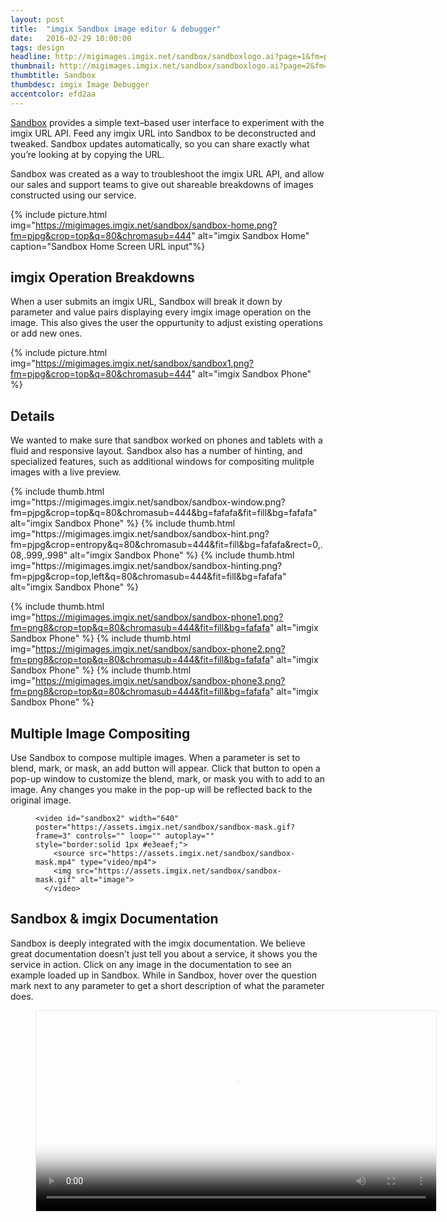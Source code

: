 ```yaml
---
layout: post
title:  "imgix Sandbox image editor & debugger"
date:   2016-02-29 10:00:00
tags: design
headline: http://migimages.imgix.net/sandbox/sandboxlogo.ai?page=1&fm=png8&bg=fafafa&h=240
thumbnail: http://migimages.imgix.net/sandbox/sandboxlogo.ai?page=2&fm=png8&bg=F0DBBB&fit=clamp&w=320&h=320&dpr=2&colorquant=48&pad=8&border=8,fff
thumbtitle: Sandbox
thumbdesc: imgix Image Debugger 
accentcolor: efd2aa
---
```


<section>
<p><a href="http://sandbox.imgix.com/">Sandbox</a> provides a simple text–based user interface to experiment with the imgix URL API. Feed any imgix URL into Sandbox to be deconstructed and tweaked. Sandbox updates automatically, so you can share exactly what you’re looking at by copying the URL.</p>
<p>Sandbox was created as a way to troubleshoot the imgix URL API, and allow our sales and support teams to give out shareable breakdowns of images constructed using our service.</p>
</section>

{% include picture.html img="https://migimages.imgix.net/sandbox/sandbox-home.png?fm=pjpg&crop=top&q=80&chromasub=444" alt="imgix Sandbox Home" caption="Sandbox Home Screen URL input"%}

<section>
	<h2>imgix Operation Breakdowns</h2>
<p>When a user submits an imgix URL, Sandbox will break it down by parameter and value pairs displaying every imgix image operation on the image. This also gives the user the oppurtunity to adjust existing operations or add new ones.</p>
</section>

{% include picture.html img="https://migimages.imgix.net/sandbox/sandbox1.png?fm=pjpg&crop=top&q=80&chromasub=444" alt="imgix Sandbox Phone" %}

<section>
<h2>Details</h2>
<p>We wanted to make sure that sandbox worked on phones and tablets with a fluid and responsive layout. Sandbox also has a number of hinting, and specialized features, such as additional windows for compositing mulitple images with a live preview.</p>
</section>

<section class="thumblist">
{% include thumb.html img="https://migimages.imgix.net/sandbox/sandbox-window.png?fm=pjpg&crop=top&q=80&chromasub=444&bg=fafafa&fit=fill&bg=fafafa" alt="imgix Sandbox Phone" %}
{% include thumb.html img="https://migimages.imgix.net/sandbox/sandbox-hint.png?fm=pjpg&crop=entropy&q=80&chromasub=444&fit=fill&bg=fafafa&rect=0,.08,.999,.998" alt="imgix Sandbox Phone" %}
{% include thumb.html img="https://migimages.imgix.net/sandbox/sandbox-hinting.png?fm=pjpg&crop=top,left&q=80&chromasub=444&fit=fill&bg=fafafa" alt="imgix Sandbox Phone" %}

{% include thumb.html img="https://migimages.imgix.net/sandbox/sandbox-phone1.png?fm=png8&crop=top&q=80&chromasub=444&fit=fill&bg=fafafa" alt="imgix Sandbox Phone" %}
{% include thumb.html img="https://migimages.imgix.net/sandbox/sandbox-phone2.png?fm=png8&crop=top&q=80&chromasub=444&fit=fill&bg=fafafa" alt="imgix Sandbox Phone" %}
{% include thumb.html img="https://migimages.imgix.net/sandbox/sandbox-phone3.png?fm=png8&crop=top&q=80&chromasub=444&fit=fill&bg=fafafa" alt="imgix Sandbox Phone" %}

</section>







<section>

<h2>Multiple Image Compositing</h2>
<p>
Use Sandbox to compose multiple images. When a parameter is set to blend, mark, or mask, an add button will appear. Click that button to open a pop-up window to customize the blend, mark, or mask you with to add to an image. Any changes you make in the pop-up will be reflected back to the original image.</p>
 <figure>

	<video id="sandbox2" width="640" poster="https://assets.imgix.net/sandbox/sandbox-mask.gif?frame=3" controls="" loop="" autoplay="" style="border:solid 1px #e3eaef;">
        <source src="https://assets.imgix.net/sandbox/sandbox-mask.mp4" type="video/mp4">
        <img src="https://assets.imgix.net/sandbox/sandbox-mask.gif" alt="image">
      </video>
 </figure>

<h2>Sandbox & imgix Documentation</h2>
<p>
Sandbox is deeply integrated with the imgix documentation. We believe great documentation doesn’t just tell you about a service, it shows you the service in action. Click on any image in the documentation to see an example loaded up in Sandbox. While in Sandbox, hover over the question mark next to any parameter to get a short description of what the parameter does.</p>
<figure>
 	<video id="sandbox1" width="640" poster="https://assets.imgix.net/sandbox/sandbox1.gif?frame=1" controls="" loop="" autoplay="" style="border:solid 1px #e3eaef;">
        <source src="https://assets.imgix.net/sandbox/sandbox-docs.mp4" type="video/mp4">
        <img src="https://assets.imgix.net/sandbox/sandbox1.gif" class="dpr-compat" alt="image">
      </video>
</figure>


</section>
